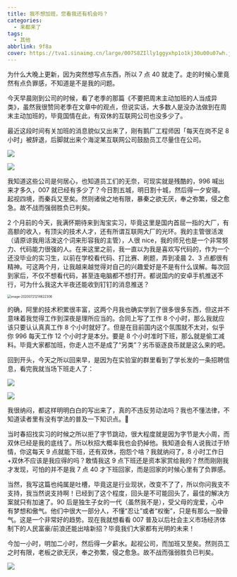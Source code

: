 ```yaml
---
title: 我不想加班，您看我还有机会吗？
categories:
  - 来都来了
tags:
  - 其他
abbrlink: 9f8a
cover: https://tva1.sinaimg.cn/large/007S8ZIlly1ggyxhp1o1kj30u00u07wh.jpg
---
```


为什么大晚上更新，因为突然想写点东西，所以 7 点 40 就走了。走的时候心里竟然有点负罪感，不知道是不是我的问题。

今天早晨刚到公司的时候，看了老季的那篇《不要把周末主动加班的人当成异类》，虽然我很赞同老季在文章中的观点，但说实话，大多数人是没办法做到在周末主动加班的，毕竟国情在此，有双休的互联网公司也没多少了。

最近这段时间有关加班的消息貌似又出来了，刚有鹅厂工程师因「每天在岗不足 8 小时」被辞退，后脚就出来个海淀某互联网公司鼓励员工尽量住在公司。

![](https://tva1.sinaimg.cn/large/007S8ZIlly1ggyxhtxc4wj316607ydhm.jpg)

![](https://tva1.sinaimg.cn/large/007S8ZIlly1ggyxhylww2j31540pe7qq.jpg)

我知道这些公司是何居心，也知道员工们的无奈，可现实就是残酷的，996 喊出来才多久，007 就已经有多少了？今日割五城，明日割十城，然后得一夕安寝。起视四境，而秦兵又至矣。然则诸侯之地有限，暴秦之欲无厌，奉之弥繁，侵之愈急。故不战而强弱胜负已判矣。

2 个月前的今天，我满怀期待来到淘宝实习，毕竟这里是国内首屈一指的大厂，有高额的收入，有顶尖的技术人才，还有所谓互联网大厂的光环。我的主管很活泼（请原谅我用活泼这个词来形容我的主管），人很 nice，我的师兄也是一个非常努力、代码能力很强的人。在来这里之前，我一直以为我是喜欢写代码的，作为一个还没毕业的实习生，以前在学校看代码、打比赛、刷题，弄到凌晨 2、3 点都很有精神。可这两个月，让我越来越觉得对自己的兴趣爱好是不是有什么误解。每次回到家后，不仅不想看代码，甚至连电脑都不想打开。都说国内的安卓手机推送不行，可为什么我这大半夜还能收到钉钉的消息推送？

<img src="https://tva1.sinaimg.cn/large/007S8ZIlly1ggyxia2qctj314h0u04r0.jpg" alt="image-20200721214622306" style="zoom:50%;" />

的确，阿里的技术积累很丰富，这两个月我也确实学到了很多很多东西，但这并不意味着我觉得工作到深夜是理所应当的。合同上写了工作 8 个小时，那么我就应该只要认认真真工作 8 个小时就好了。但是在目前国内这个氛围就不太对，似乎你 996 每天工作 12 个小时才是本分。要是 8 个小时准时下班，那么就是偷工减料。毕竟大家都加班，你走人岂不是成了“另类”？劣币驱逐良币就是这么来的吧。

回到开头，今天之所以回来早，是因为在实验室的群里看到了学长发的一条招聘信息，看完我就当场下班走人了：

![](https://tva1.sinaimg.cn/large/007S8ZIlly1ggyxis1shnj31520jm4ac.jpg)

![](https://tva1.sinaimg.cn/large/007S8ZIlly1ggyxil20zyj31rc0f0dk2.jpg)

我很纳闷，都这样明明白白的写出来了，真的不违反劳动法吗？我也不懂法律，不知道读者里有没有学法的普及一下知识点。🌚

当时春招找实习的时候之所以拒了字节跳动，很大程度就是因为字节是大小周，而双休已经是我的底线了。所以秋招大概率我也会扔掉他。我知道会有人说我过于矫情，你这每天 9 点就能下班，还有双休，抱怨个啥？我就纳闷了，8 小时工作日+双休不应该是我应得的吗？敢情我这 9 点下班还是资本家赏给我的？然而刚刚我才发现，可怕的并不是我 7 点 40 才下班回家，而是回家的时候心里有了负罪感。

当然，我写这篇也纯属是吐槽，毕竟这是行业现状，改变不了了，所以你问我支不支持，我当然说支持啊！已经到了这个程度，回头是不可能回头了，最佳的解决方案就只有加速了。90 后是独生子女的一代（虽然我不是），受父母的宠爱，心中有梦想和傲气。他们中很大一部分人，不懂“忍让”或者“权衡”，只是有那么一股骨气。这是一个非常好的趋势。现在我就想看看 007 普及以后社会主义市场经济体制下的人民富豪/前浪还能出啥新招？毕竟我们大家都有光明的未来！

今加一小时，明加二小时，然后得一夕薪水。起视公司，而加班又至矣。然则员工之时有限，老板之欲无厌，奉之弥繁，侵之愈急。故不战而强弱胜负已判矣。

![](https://tva1.sinaimg.cn/large/007S8ZIlly1ggyxn6t26dj30go0goabc.jpg)
